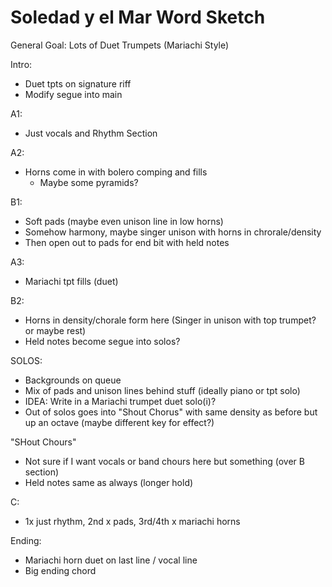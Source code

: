 # Soledad y el Mar Word Sketch

General Goal: Lots of Duet Trumpets (Mariachi Style)

Intro:
- Duet tpts on signature riff
- Modify segue into main

A1:
- Just vocals and Rhythm Section

A2:
- Horns come in with bolero comping and fills
  - Maybe some pyramids?

B1: 
- Soft pads (maybe even unison line in low horns)
- Somehow harmony, maybe singer unison with horns in chrorale/density
- Then open out to pads for end bit with held notes

A3:
- Mariachi tpt fills (duet)

B2:
- Horns in density/chorale form here (Singer in unison with top trumpet? or maybe rest)
- Held notes become segue into solos?

SOLOS:
- Backgrounds on queue
- Mix of pads and unison lines behind stuff (ideally piano or tpt solo)
- IDEA: Write in a Mariachi trumpet duet solo(i)?
- Out of solos goes into "Shout Chorus" with same density as before but up an octave (maybe different key for effect?)

"SHout Chours"
- Not sure if I want vocals or band chours here but something (over B section)
- Held notes same as always (longer hold)

C:
- 1x just rhythm, 2nd x pads, 3rd/4th x mariachi horns

Ending:
- Mariachi horn duet on last line / vocal line
- Big ending chord